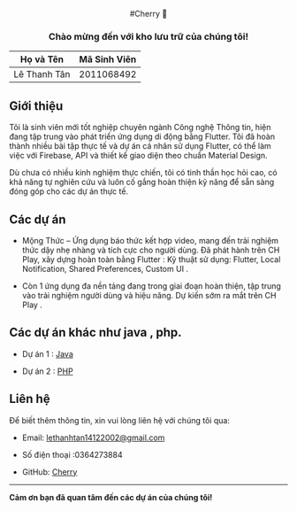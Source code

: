 <div align="center">

#Cherry :cherries:

### Chào mừng đến với kho lưu trữ của chúng tôi!

</div>

| Họ và Tên          | Mã Sinh Viên |
| ------------------ | ------------ |
| Lê Thanh Tân       | 2011068492   |


## Giới thiệu


Tôi là sinh viên mới tốt nghiệp chuyên ngành Công nghệ Thông tin, hiện đang tập trung vào phát triển ứng dụng di động bằng Flutter. Tôi đã hoàn thành nhiều bài tập thực tế và dự án cá nhân sử dụng Flutter, có thể làm việc với Firebase, API và thiết kế giao diện theo chuẩn Material Design.

Dù chưa có nhiều kinh nghiệm thực chiến, tôi có tinh thần học hỏi cao, có khả năng tự nghiên cứu và luôn cố gắng hoàn thiện kỹ năng để sẵn sàng đóng góp cho các dự án thực tế.

## Các dự án 

* Mộng Thức – Ứng dụng báo thức kết hợp video, mang đến trải nghiệm thức dậy nhẹ nhàng và tích cực cho người dùng. Đã phát hành trên CH Play, xây dựng hoàn toàn bằng Flutter :
Kỹ thuật sử dụng: Flutter, Local Notification, Shared Preferences, Custom UI .

* Còn 1 ứng dụng đa nền tảng đang trong giai đoạn hoàn thiện, tập trung vào trải nghiệm người dùng và hiệu năng. Dự kiến sớm ra mắt trên CH Play .

## Các dự án khác như java , php.

- Dự án 1 : [Java](https://github.com/lethanhtan14122002/Java/tree/master)

- Dự án 2 : [PHP](https://github.com/lethanhtan14122002/DA.PHP)

## Liên hệ

Để biết thêm thông tin, xin vui lòng liên hệ với chúng tôi qua:

- Email: lethanhtan14122002@gmail.com

- Số điện thoại :0364273884

- GitHub: [Cherry](https://github.com/lethanhtan14122002/JavaScrip)

---

**Cảm ơn bạn đã quan tâm đến các dự án của chúng tôi!**


